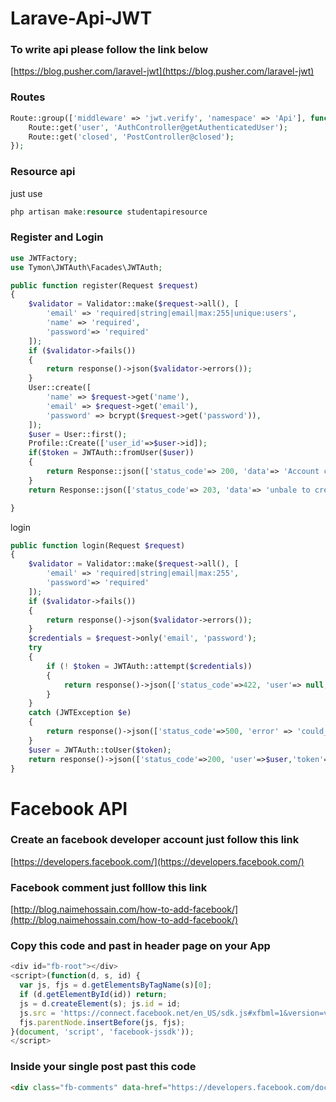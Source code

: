 # Larave-Api-JWT
### To write api please follow the link below

[https://blog.pusher.com/laravel-jwt](https://blog.pusher.com/laravel-jwt)
### Routes
```php
Route::group(['middleware' => 'jwt.verify', 'namespace' => 'Api'], function() {
    Route::get('user', 'AuthController@getAuthenticatedUser');
    Route::get('closed', 'PostController@closed');
});

```
### Resource api
just use
```php
php artisan make:resource studentapiresource

```
### Register and Login
```php
use JWTFactory;
use Tymon\JWTAuth\Facades\JWTAuth;

public function register(Request $request)
{
    $validator = Validator::make($request->all(), [
        'email' => 'required|string|email|max:255|unique:users',
        'name' => 'required',
        'password'=> 'required'
    ]);
    if ($validator->fails()) 
    {
        return response()->json($validator->errors());
    }
    User::create([
        'name' => $request->get('name'),
        'email' => $request->get('email'),
        'password' => bcrypt($request->get('password')),
    ]);
    $user = User::first();
    Profile::Create(['user_id'=>$user->id]);
    if($token = JWTAuth::fromUser($user))
    {
        return Response::json(['status_code'=> 200, 'data'=> 'Account created successfully'],200);
    }
    return Response::json(['status_code'=> 203, 'data'=> 'unbale to create account.'],203);

}
```
login
```php
public function login(Request $request)
{
    $validator = Validator::make($request->all(), [
        'email' => 'required|string|email|max:255',
        'password'=> 'required'
    ]);
    if ($validator->fails()) 
    {
        return response()->json($validator->errors());
    }
    $credentials = $request->only('email', 'password');
    try 
    {
        if (! $token = JWTAuth::attempt($credentials)) 
        {
            return response()->json(['status_code'=>422, 'user'=> null,'error' => 'invalid_credentials','token'=>null], 422);
        }
    } 
    catch (JWTException $e) 
    {
        return response()->json(['status_code'=>500, 'error' => 'could_not_create_token'], 500);
    }
    $user = JWTAuth::toUser($token);
    return response()->json(['status_code'=>200, 'user'=>$user,'token'=>$token]);
}
```
# Facebook API
### Create an facebook developer account just follow this link

[https://developers.facebook.com/](https://developers.facebook.com/)


### Facebook comment just folllow this link
[http://blog.naimehossain.com/how-to-add-facebook/](http://blog.naimehossain.com/how-to-add-facebook/)

### Copy this code and past in header page on your App
```js
<div id="fb-root"></div>
<script>(function(d, s, id) {
  var js, fjs = d.getElementsByTagName(s)[0];
  if (d.getElementById(id)) return;
  js = d.createElement(s); js.id = id;
  js.src = 'https://connect.facebook.net/en_US/sdk.js#xfbml=1&version=v3.2&appId=Your id goes here &autoLogAppEvents=1';
  fjs.parentNode.insertBefore(js, fjs);
}(document, 'script', 'facebook-jssdk'));
</script>
```
### Inside your single post past this code
```html
<div class="fb-comments" data-href="https://developers.facebook.com/docs/plugins/comments#configurator" data-numposts="5"></div>
```
